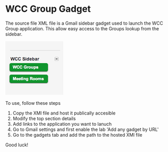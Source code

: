 WCC Group Gadget
=================

The source file XML file is a Gmail sidebar gadget used to launch the WCC Group application.
This allow easy access to the Groups lookup from the sidebar.

![enter image description here][1]

To use, follow these steps

1. Copy the XMl file and host it publically accesible
2. Modify the top section details
3. Add links to the application you want to lanuch
4. Go to Gmail settings and first enable the lab 'Add any gadget by URL'
5. Go to the gadgets tab and add the path to the hosted XMl file

Good luck!


  [1]: https://raw.githubusercontent.com/warwickshire/wcc-groups-gadget/master/wcc_groups_gadget.png